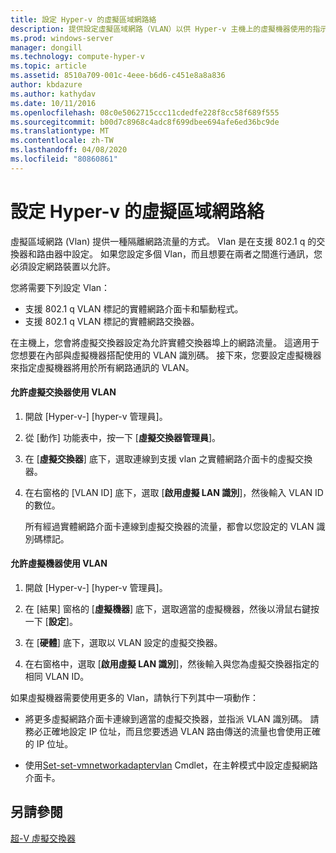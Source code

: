 ```yaml
---
title: 設定 Hyper-v 的虛擬區域網路絡
description: 提供設定虛擬區域網路（VLAN）以供 Hyper-v 主機上的虛擬機器使用的指示。
ms.prod: windows-server
manager: dongill
ms.technology: compute-hyper-v
ms.topic: article
ms.assetid: 8510a709-001c-4eee-b6d6-c451e8a8a836
author: kbdazure
ms.author: kathydav
ms.date: 10/11/2016
ms.openlocfilehash: 08c0e5062715ccc11cdedfe228f8cc58f689f555
ms.sourcegitcommit: b00d7c8968c4adc8f699dbee694afe6ed36bc9de
ms.translationtype: MT
ms.contentlocale: zh-TW
ms.lasthandoff: 04/08/2020
ms.locfileid: "80860861"
---
```

# <a name="configure-virtual-local-area-networks-for-hyper-v"></a>設定 Hyper-v 的虛擬區域網路絡
虛擬區域網路 \(Vlan\) 提供一種隔離網路流量的方式。 Vlan 是在支援 802.1 q 的交換器和路由器中設定。 如果您設定多個 Vlan，而且想要在兩者之間進行通訊，您必須設定網路裝置以允許。

您將需要下列設定 Vlan：

- 支援 802.1 q VLAN 標記的實體網路介面卡和驅動程式。
- 支援 802.1 q VLAN 標記的實體網路交換器。

在主機上，您會將虛擬交換器設定為允許實體交換器埠上的網路流量。 這適用于您想要在內部與虛擬機器搭配使用的 VLAN 識別碼。 接下來，您要設定虛擬機器來指定虛擬機器將用於所有網路通訊的 VLAN。

#### <a name="to-allow-a-virtual-switch-to-use-a-vlan"></a>允許虛擬交換器使用 VLAN

1. 開啟 [Hyper-v\-] [hyper-v 管理員]。

2. 從 [動作] 功能表中，按一下 [**虛擬交換器管理員**]。

3. 在 [**虛擬交換器**] 底下，選取連線到支援 vlan 之實體網路介面卡的虛擬交換器。

4. 在右窗格的 [VLAN ID] 底下，選取 [**啟用虛擬 LAN 識別**]，然後輸入 VLAN ID 的數位。

    所有經過實體網路介面卡連線到虛擬交換器的流量，都會以您設定的 VLAN 識別碼標記。

#### <a name="to-allow-a-virtual-machine-to-use-a-vlan"></a>允許虛擬機器使用 VLAN

1. 開啟 [Hyper-v\-] [hyper-v 管理員]。

2. 在 [結果] 窗格的 [**虛擬機器**] 底下，選取適當的虛擬機器，然後以滑鼠右鍵按一下 [**設定**]。

3. 在 [**硬體**] 底下，選取以 VLAN 設定的虛擬交換器。

4. 在右窗格中，選取 [**啟用虛擬 LAN 識別**]，然後輸入與您為虛擬交換器指定的相同 VLAN ID。

如果虛擬機器需要使用更多的 Vlan，請執行下列其中一項動作：

- 將更多虛擬網路介面卡連線到適當的虛擬交換器，並指派 VLAN 識別碼。 請務必正確地設定 IP 位址，而且您要透過 VLAN 路由傳送的流量也會使用正確的 IP 位址。

- 使用[Set\-set-vmnetworkadaptervlan](https://technet.microsoft.com/library/hh848475.aspx) Cmdlet，在主幹模式中設定虛擬網路介面卡。

## <a name="see-also"></a>另請參閱

[超\-V 虛擬交換器](https://technet.microsoft.com/windows-server-docs/networking/technologies/hyper-v-virtual-switch/hyper-v-virtual-switch)
